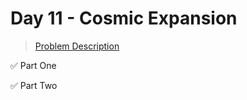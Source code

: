 # Day 11 - Cosmic Expansion

> [Problem Description](https://adventofcode.com/2023/day/11)

:white_check_mark: Part One

:white_check_mark: Part Two
